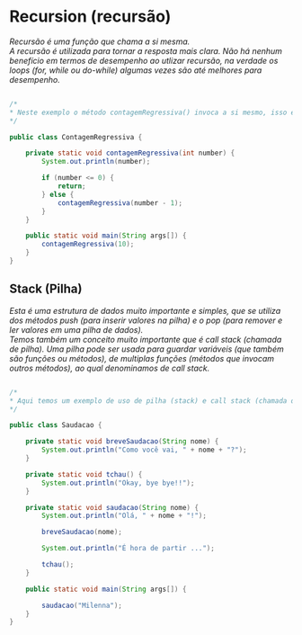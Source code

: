 # Recursion (recursão)

*Recursão é uma função que chama a si mesma.<br>*
*A recursão é utilizada para tornar a resposta mais clara. Não há nenhum benefício em termos de desempenho ao utlizar recursão, na verdade os loops (for, while ou do-while) algumas vezes são até melhores para desempenho.*<br>

```java

/*
* Neste exemplo o método contagemRegressiva() invoca a si mesmo, isso é recursividade.
*/ 

public class ContagemRegressiva {

	private static void contagemRegressiva(int number) {
		System.out.println(number);

		if (number <= 0) {
			return;
		} else {
			contagemRegressiva(number - 1);
		}
	}

	public static void main(String args[]) {
		contagemRegressiva(10);
	}
}
```
																																							 
## Stack (Pilha)

*Esta é uma estrutura de dados muito importante e simples, que se utiliza dos métodos push (para inserir valores na            pilha) e o pop (para remover e ler valores em uma pilha de dados).*<br>
*Temos também um conceito muito importante que é call stack (chamada de pilha). Uma pilha pode ser usada para guardar variáveis (que também são funções ou métodos), de multiplas funções (métodos que invocam outros métodos), ao qual denominamos de call stack.*<br>

```java

/*
* Aqui temos um exemplo de uso de pilha (stack) e call stack (chamada de pilha), onde um método chama outros métodos.
*/ 

public class Saudacao {

	private static void breveSaudacao(String nome) {
		System.out.println("Como você vai, " + nome + "?");
	}

	private static void tchau() {
		System.out.println("Okay, bye bye!!");
	}

	private static void saudacao(String nome) {
		System.out.println("Olá, " + nome + "!");

		breveSaudacao(nome);

		System.out.println("É hora de partir ...");

		tchau();
	}

	public static void main(String args[]) {

		saudacao("Milenna");
	}
}

```